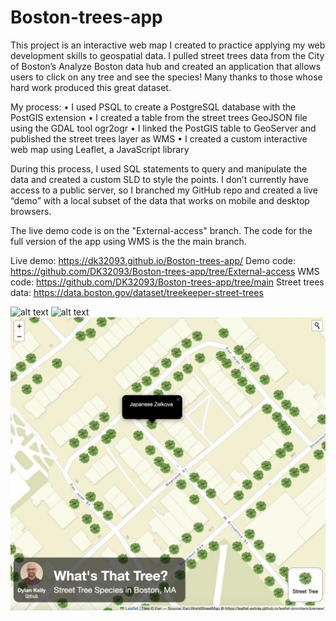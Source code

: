 # Boston-trees-app

This project is an interactive web map I created to practice applying my web development skills to geospatial data. I pulled street trees data from the City of Boston’s Analyze Boston data hub and created an application that allows users to click on any tree and see the species! Many thanks to those whose hard work produced this great dataset. 

My process:
•	I used PSQL to create a PostgreSQL database with the PostGIS extension
•	I created a table from the street trees GeoJSON file using the GDAL tool ogr2ogr
•	I linked the PostGIS table to GeoServer and published the street trees layer as WMS
•	I created a custom interactive web map using Leaflet, a JavaScript library

During this process, I used SQL statements to query and manipulate the data and created a custom SLD to style the points. I don’t currently have access to a public server, so I branched my GitHub repo and created a live “demo” with a local subset of the data that works on mobile and desktop browsers.

The live demo code is on the "External-access" branch.
The code for the full version of the app using WMS is the the main branch.

Live demo: https://dk32093.github.io/Boston-trees-app/
Demo code: https://github.com/DK32093/Boston-trees-app/tree/External-access
WMS code: https://github.com/DK32093/Boston-trees-app/tree/main
Street trees data: https://data.boston.gov/dataset/treekeeper-street-trees

![alt text](<Screenshot 2024-11-22 at 8.11.34 PM.png>)
![alt text](<Screenshot 2024-11-22 at 8.05.04 PM.png>)
![alt text](<Screenshot 2024-11-22 at 7.57.39 PM.png>)